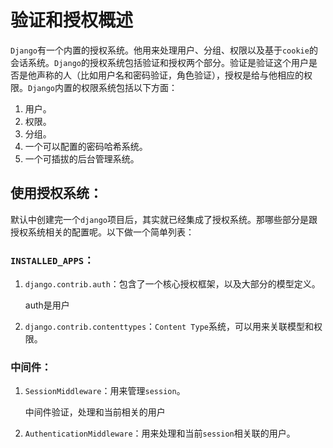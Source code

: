 # 验证和授权概述

`Django`有一个内置的授权系统。他用来处理用户、分组、权限以及基于`cookie`的会话系统。`Django`的授权系统包括验证和授权两个部分。验证是验证这个用户是否是他声称的人（比如用户名和密码验证，角色验证），授权是给与他相应的权限。`Django`内置的权限系统包括以下方面：

1. 用户。
2. 权限。
3. 分组。
4. 一个可以配置的密码哈希系统。
5. 一个可插拔的后台管理系统。

## 使用授权系统：

默认中创建完一个`django`项目后，其实就已经集成了授权系统。那哪些部分是跟授权系统相关的配置呢。以下做一个简单列表：

### `INSTALLED_APPS`：

1. `django.contrib.auth`：包含了一个核心授权框架，以及大部分的模型定义。

   auth是用户

2. `django.contrib.contenttypes`：`Content Type`系统，可以用来关联模型和权限。

### 中间件：

1. `SessionMiddleware`：用来管理`session`。

   中间件验证，处理和当前相关的用户

2. `AuthenticationMiddleware`：用来处理和当前`session`相关联的用户。
